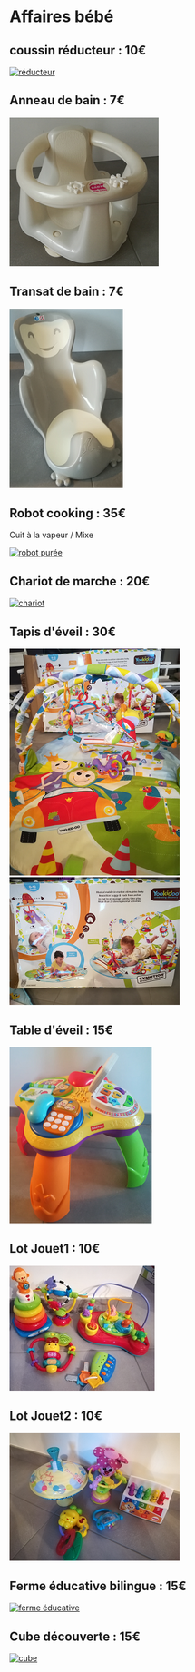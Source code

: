 # **Affaires bébé**

## **coussin réducteur** : 10€
[![réducteur](https://github.com/AudePl/Affaire-b-b-/blob/main/images/r%C3%A9ducteur-small.png)](https://github.com/AudePl/Affaire-b-b-/blob/main/images/r%C3%A9ducteur.png)

## **Anneau de bain** : 7€
[![anneau de bain](https://github.com/AudePl/Affaire-b-b-/blob/main/images/anneau%20bain-small.png)](https://github.com/AudePl/Affaire-b-b-/blob/main/images/anneau%20bain.png)


## **Transat de bain** : 7€
[![transat de bain](https://github.com/AudePl/Affaire-b-b-/blob/main/images/transat%20bain-small.png)](https://github.com/AudePl/Affaire-b-b-/blob/main/images/transat%20bain.png)

## **Robot cooking** : 35€
Cuit à la vapeur / Mixe

[![robot purée](https://github.com/AudePl/Affaire-b-b-/blob/main/images/robot%20pur%C3%A9e2-small.png)](https://github.com/AudePl/Affaire-b-b-/blob/main/images/robot%20pur%C3%A9e2.png)

## **Chariot de marche** : 20€
[![chariot](https://github.com/AudePl/Affaire-b-b-/blob/main/images/d%C3%A9ambulateur-small.png)](https://github.com/AudePl/Affaire-b-b-/blob/main/images/d%C3%A9ambulateur.png)

## **Tapis d'éveil** : 30€
[![tapis1](https://github.com/AudePl/Affaire-b-b-/blob/main/images/tapis%20eveil%201-small.png)](https://github.com/AudePl/Affaire-b-b-/blob/main/images/tapis%20eveil%201.png)
[![tapis2](https://github.com/AudePl/Affaire-b-b-/blob/main/images/tapis%20eveil%202-small.png)](https://github.com/AudePl/Affaire-b-b-/blob/main/images/tapis%20eveil%202.png)

## **Table d'éveil** : 15€
[![table](https://github.com/AudePl/Affaire-b-b-/blob/main/images/table%20eveil-small.png)](https://github.com/AudePl/Affaire-b-b-/blob/main/images/table%20eveil.png)

## **Lot Jouet1** : 10€
[![lot jouet1](https://github.com/AudePl/Affaire-b-b-/blob/main/images/lot%20jouet%201-small.png)](https://github.com/AudePl/Affaire-b-b-/blob/main/images/lot%20jouet%201.png)
## **Lot Jouet2** : 10€
[![lot jouet2](https://github.com/AudePl/Affaire-b-b-/blob/main/images/lot%20jouet%202-small.png)](https://github.com/AudePl/Affaire-b-b-/blob/main/images/lot%20jouet%202.png)

## **Ferme éducative bilingue** : 15€
[![ferme éducative](https://github.com/AudePl/Affaire-b-b-/blob/main/images/jeu%20%C3%A9veil3-small.png)](https://github.com/AudePl/Affaire-b-b-/blob/main/images/jeu%20%C3%A9veil3.png)

## **Cube découverte** : 15€
[![cube](https://github.com/AudePl/Affaire-b-b-/blob/main/images/jeu%20%C3%A9veil4-small.png)](https://github.com/AudePl/Affaire-b-b-/blob/main/images/jeu%20%C3%A9veil4.png)
